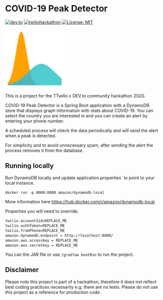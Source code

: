 # COVID-19 Peak Detector

[![dev.to](https://img.shields.io/static/v1?label=&message=DEV.to&color=blueviolet&logo=dev.to)](https://retrolog.io)
[![twiliohackathon](https://img.shields.io/static/v1?label=&message=twiliohackathon&color=black&logo=twilio)](https://retrolog.io)
[![License: MIT](https://img.shields.io/badge/License-MIT-yellow.svg)](https://opensource.org/licenses/MIT)

![logo](src/main/resources/static/images/android-icon-192x192.png)

This is a project for the TTwilio x DEV.to community hackathon 2020.

COVID-19 Peak Detector is a Spring Boot application with a DynamoDB store that displays graph information with stats about COVID-19. You can select the country you are interested in and you can create an alert by entering your phone number.

A scheduled process will check the data periodically and will send the alert when a peak is detected.

For simplicity and to avoid unnecessary spam, after sending the alert the process removes it from the database.

## Running locally

Run DynamoDB locally and update application.properties` to point to your local instance.
```
docker run -p 8000:8000 amazon/dynamodb-local
```

More information here https://hub.docker.com/r/amazon/dynamodb-local.

Properties you will need to override.

```
twilio.accountSid=REPLACE_ME
twilio.authToken=REPLACE_ME
twilio.fromPhone=REPLACE_ME
amazon.dynamodb.endpoint = http://localhost:8000/
amazon.aws.accesskey = REPLACE_ME
amazon.aws.secretkey = REPLACE_ME
```

You can the JAR file or use `/gradlew bootRun` to run the project.

## Disclaimer

Please note this project is part of a hackathon, therefore it does not reflect best coding practices necessarily e.g. there are no tests. Please do not use this project as a reference for production code.